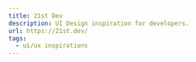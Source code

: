 ```yaml
---
title: 21st Dev
description: UI Design inspiration for developers.
url: https://21st.dev/
tags:
  - ui/ux inspirations
---
```

